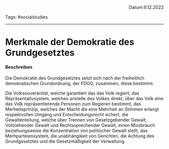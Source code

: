 <p align="right">Datum:9.12.2022</p>

Tags: #socialstudies 

---
# Merkmale der Demokratie des Grundgesetztes
#### Beschreiben
Die Demokratie des Grundgesetztes setzt sich nach der freiheitlich demokratischen Grundordnung, der FDGO, zusammen, diese bestimmt: 

Die Volksouveränität, welche garantiert das das Volk regiert,
das Repräsentativsystem, welches anstelle des Volkes direkt, über das Volk eine das Volk repräsentierende Personen zum Regieren bestimmt,
das Merheitsprinzip, welches der Macht die eine Mehrheit an Stimmen erlangt respektvollen Umgang und Entscheidungsrecht sichert, 
die Gewaltenteilung, welche über Trennen von Gesetzgebender Gewalt, Vollziehender Gewalt und Rechtssprechender Gewalt, einen Missbrauch beziehungsweise die Konzentration von politischer Gewalt stellt, 
das Merhparteiensystem, die unabhängikeit von Gerichten, die Achtung des Grundgesetztes und die Gesetzmäßigkeit der Verwaltung.

